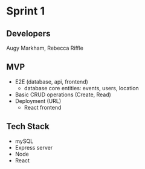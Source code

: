 # Sprint 1
## Developers
Augy Markham, Rebecca Riffle
## MVP
- E2E (database, api, frontend)
    - database core entities: events, users, location
- Basic CRUD operations (Create, Read)
- Deployment (URL)
    - React frontend
## Tech Stack
- mySQL
- Express server
- Node
- React